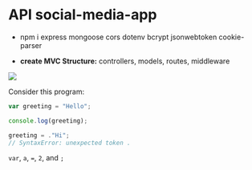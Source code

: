 # API social-media-app

- npm i express mongoose cors dotenv bcrypt jsonwebtoken cookie-parser

- **create MVC Structure:** controllers, models, routes, middleware

![](https://res.cloudinary.com/ericnguyen-cop/image/upload/v1626513555/social-media-app/img/2021-07-17_161837_bn15op.png)

Consider this program:

```js
var greeting = "Hello";

console.log(greeting);

greeting = ."Hi";
// SyntaxError: unexpected token .
```

`var`, `a`, `=`, `2`, and `;`
